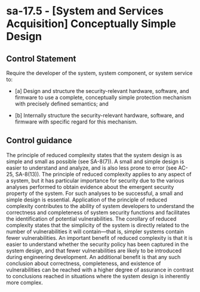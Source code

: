 # sa-17.5 - \[System and Services Acquisition\] Conceptually Simple Design

## Control Statement

Require the developer of the system, system component, or system service to:

- \[a\] Design and structure the security-relevant hardware, software, and firmware to use a complete, conceptually simple protection mechanism with precisely defined semantics; and

- \[b\] Internally structure the security-relevant hardware, software, and firmware with specific regard for this mechanism.

## Control guidance

The principle of reduced complexity states that the system design is as simple and small as possible (see SA-8(7)). A small and simple design is easier to understand and analyze, and is also less prone to error (see AC-25, SA-8(13)). The principle of reduced complexity applies to any aspect of a system, but it has particular importance for security due to the various analyses performed to obtain evidence about the emergent security property of the system. For such analyses to be successful, a small and simple design is essential. Application of the principle of reduced complexity contributes to the ability of system developers to understand the correctness and completeness of system security functions and facilitates the identification of potential vulnerabilities. The corollary of reduced complexity states that the simplicity of the system is directly related to the number of vulnerabilities it will contain—that is, simpler systems contain fewer vulnerabilities. An important benefit of reduced complexity is that it is easier to understand whether the security policy has been captured in the system design, and that fewer vulnerabilities are likely to be introduced during engineering development. An additional benefit is that any such conclusion about correctness, completeness, and existence of vulnerabilities can be reached with a higher degree of assurance in contrast to conclusions reached in situations where the system design is inherently more complex.
